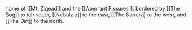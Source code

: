 home of [[Mt. Ziqead]] and the [[Aberrant Fissures]]. bordered by [[The Bog]] to teh south, [[Nebulzia]] to the east, [[The Barren]] to the west, and [[The Dirt]] to the north.